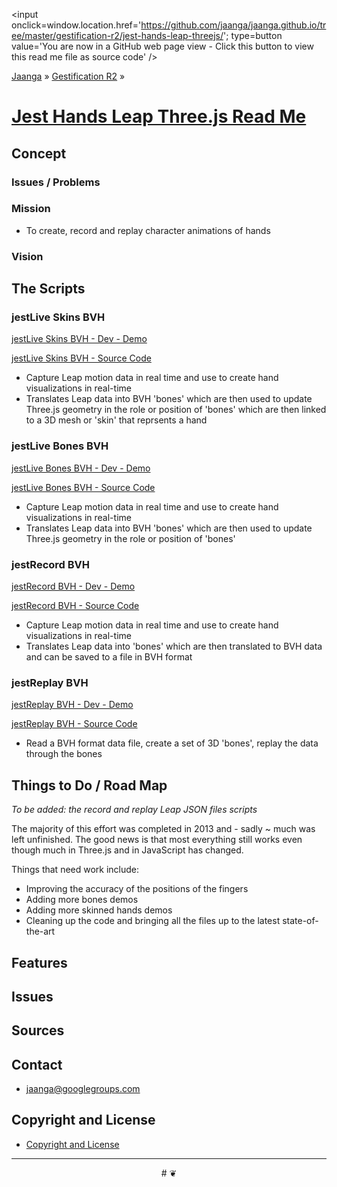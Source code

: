 ﻿<span style=display:none; >[You are now in a GitHub source code view - click this link to view this read me file as a web page]( http://jaanga.github.io/gestification-r2/jest-hands-leap-threejs/ "View file as a web page." ) </span>
<input onclick=window.location.href='https://github.com/jaanga/jaanga.github.io/tree/master/gestification-r2/jest-hands-leap-threejs/'; type=button  value='You are now in a GitHub web page view - Click this button to view this read me file as source code' />

[Jaanga]( http://jaanga.github.io ) » [Gestification R2]( http://jaanga.github.io/gestification-r2/  ) »

[Jest Hands Leap Three.js Read Me]( index.html )
===

<!--
[Draw the Line Leap Three.js - Demo - Dev Revision - Full Screen]( http://jaanga.github.io/gestification-r2/draw-the-line-leap-threejs/dev/ )

## Web Page / Source Code

<iframe class=ifr src=http://jaanga.github.io/cookbook-html/templates/code-edit-view/code-edit-view-r2.html#http://jaanga.github.io/gestification-r2/draw-the-line-leap-threejs/r1/draw-the-line-leap-threejs-r1.html width=100% height=600px ></iframe>  
###### _Draw the Line Leap Three.js - Dev revision - Code Edit View_ / [Edit full screen]( http://jaanga.github.io/cookbook-html/templates/code-edit-view/code-edit-view-r2.html#http://jaanga.github.io/gestification-r2/draw-the-line-leap-threejs/r1/draw-the-line-leap-threejs-r1.html  )
-->

## Concept

### Issues / Problems
<!--

The general format is an adaptation of the ideas developed in Alexander's _et al_ [A Patttern Language]( https://books.google.com/books?id=hwAHmktpk5IC&pg=PR10#v=onepage&q&f=false ) - as sammarized on page 10.

Each pattern describes a problem which occurs over and over again in our environment, and then describes the core of the solution to that problem, in such a way that you can use this solution a million times over, without ever doing it the same way twice.

patterns are descriptions of common problems and proposal for the solutions that can be used repeatedly every time the problem is encountered and producing an different outcome.

-->


### Mission
<!-- a statement of a rationale, applicable now as well as in the future -->

* To create, record and replay character animations of hands 

### Vision
<!--  a descriptive picture of a desired future state -->

## The Scripts

### jestLive Skins BVH

[jestLive Skins BVH - Dev - Demo]( http://jaanga.github.io/gestification-r2/jest-hands-leap-threejs/jest-live-skins-bvh/dev/ )

[jestLive Skins BVH - Source Code]( https://github.com/jaanga/jaanga.github.io/tree/master/gestification-r2/jest-hands-leap-threejs/jest-live-skins-bvh )

* Capture Leap motion data in real time and use to create hand visualizations in real-time
* Translates Leap data into BVH 'bones' which are then used to update Three.js geometry in the role or position of 'bones'
which are then linked to a 3D mesh or 'skin' that reprsents a hand


### jestLive Bones BVH

[jestLive Bones BVH - Dev - Demo]( http://jaanga.github.io/gestification-r2/jest-hands-leap-threejs/jest-live-bones-bvh/dev/ )

[jestLive Bones BVH - Source Code]( https://github.com/jaanga/jaanga.github.io/tree/master/gestification-r2/jest-hands-leap-threejs/jest-live-bones-bvh )

* Capture Leap motion data in real time and use to create hand visualizations in real-time
* Translates Leap data into BVH 'bones' which are then used to update Three.js geometry in the role or position of 'bones'


### jestRecord BVH

[jestRecord BVH - Dev - Demo]( http://jaanga.github.io/gestification-r2/jest-hands-leap-threejs/jest-record-bvh/dev/ )

[jestRecord BVH - Source Code]( https://github.com/jaanga/jaanga.github.io/tree/master/gestification-r2/jest-hands-leap-threejs/jest-record-bvh )

* Capture Leap motion data in real time and use to create hand visualizations in real-time
* Translates Leap data into 'bones' which are then translated to BVH data and can be saved to a file in BVH format


### jestReplay BVH

[jestReplay BVH - Dev - Demo]( http://jaanga.github.io/gestification-r2/jest-hands-leap-threejs/jest-replay-bvh/dev/ )

[jestReplay BVH - Source Code]( https://github.com/jaanga/jaanga.github.io/tree/master/gestification-r2/jest-hands-leap-threejs/jest-replay-bvh )

* Read a BVH format data file, create a set of 3D 'bones', replay the data through the bones


## Things to Do / Road Map

_To be added: the record and replay Leap JSON files scripts_

The majority of this effort was completed in 2013 and - sadly ~ much was left unfinished.
The good news is that most everything still works even though much in Three.js and in JavaScript has changed.

Things that need work include:

* Improving the accuracy of the positions of the fingers
* Adding more bones demos
* Adding more skinned hands demos
* Cleaning up the code and bringing all the files up to the latest state-of-the-art


## Features


## Issues

 
## Sources


## Contact

* jaanga@googlegroups.com

## Copyright and License

* [Copyright and License]( http://jaanga.github.io/#http://jaanga.github.io/jaanga-copyright-and-mit-license.md ) 

***

<center title="dingbat" >
# <a href=javascript:window.scrollTo(0,0); style=text-decoration:none; >❦</a>
</center>

